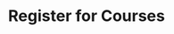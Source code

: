 ---
title: "Register for Courses"
description: "Use CAESAR to register for classes. "
categories:
  - academics 
---